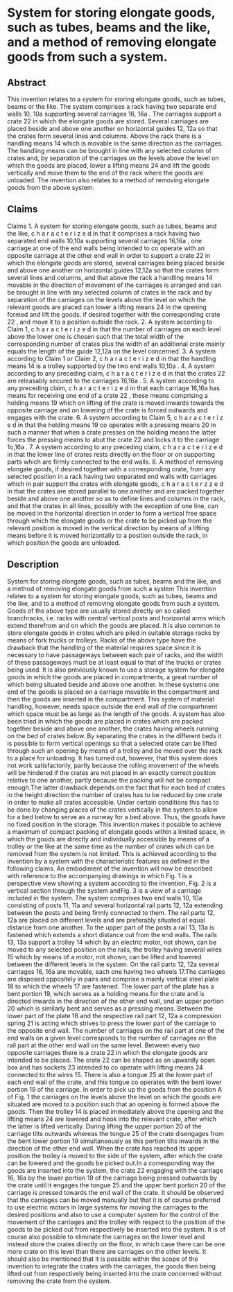 # System for storing elongate goods, such as tubes, beams and the like, and a method of removing elongate goods from such a system.

## Abstract
This invention relates to a system for storing elongate goods, such as tubes, beams or the like. The system comprises a rack having two separate end walls 10, 10a supporting several carriages 16, 16a . The carriages support a crate 22 in which the elongate goods are stored. Several carriages are placed beside and above one another on horizontal guides 12, 12a so that the crates form several lines and columns. Above the rack there is a handling means 14 which is movable in the same direction as the carriages. The handling means can be brought in line with any selected column of crates and, by separation of the carriages on the levels above the level on which the goods are placed, lower a lifting means 24 and lift the goods vertically and move them to the end of the rack where the goods are unloaded. The invention also relates to a method of removing elongate goods from the above system.

## Claims
Claims 1. A system for storing elongate goods, such as tubes, beams and the like, c h a r a c t e r i z e d in that it comprises a rack having two separated end walls 10,10a supporting several carriages 16,16a , one carriage at one of the end walls being intended to co operate with an opposite carriage at the other end wall in order to support a crate 22 in which the elongate goods are stored, several carriages being placed beside and above one another on horizontal guides 12,12a so that the crates form several lines and columns, and that above the rack a handling means 14 movable in the direction of movement of the carriages is arranged and can be brought in line with any selected column of crates in the rack and by separation of the carriages on the levels above the level on which the relevant goods are placed can lower a lifting means 24 in the opening formed and lift the goods, if desired together with the corresponding crate 22 , and move it to a position outside the rack. 2. A system according to Claim 1, c h a r a c t e r i z e d in that the number of carriages on each level above the lower one is chosen such that the total width of the corresponding number of crates plus the width of an additional crate mainly equals the length of the guide 12,12a on the level concerned. 3. A system according to Claim 1 or Claim 2, c h a r a c t e r i z e d in that the handling means 14 is a trolley supported by the two end walls 10,10a . 4. A system according to any preceding claim, c h a r a c t e r i z e d in that the crates 22 are releasably secured to the carriages 16,16a . 5. A system according to any preceding claim, c h a r a c t e r i z e d in that each carriage 16,16a has means for receiving one end of a crate 22 , these means comprising a holding means 19 which on lifting of the crate is moved inwards towards the opposite carriage and on lowering of the crate is forced outwards and engages with the crate. 6. A system according to Claim 5, c h a r a c t e r i z e d in that the holding means 19 co operates with a pressing means 20 in such a manner that when a crate presses on the holding means the latter forces the pressing means to abut the crate 22 and locks it to the carriage 1o,16a . 7. A system according to any preceding claim, c h a r a c t e r i z e d in that the lower line of crates rests directly on the floor or on supporting parts which are firmly connected to the end walls. 8. A method of removing elongate goods, if desired together with a corresponding crate, from any selected position in a rack having two separated end walls with carriages which in pair support the crates with elongate goods, c h a r a c t e r z z e d in that the crates are stored parallel to one another and are packed together beside and above one another so as to define lines and columns in the rack, and that the crates in all lines, possibly with the exception of one line, can be moved in the horizontal direction in order to form a vertical free space through which the elongate goods or the crate to be picked up from the relevant position is moved in the vertical direction by means of a lifting means before it is moved horizontally to a position outside the rack, in which position the goods are unloaded.

## Description
System for storing elongate goods, such as tubes, beams and the like, and a method of removing elongate goods from such a system This invention relates to a system for storing elongate goods, such as tubes, beams and the like, and to a method of removing elongate goods from such a system. Goods of the above type are usually stored directly on so called branchracks, i.e. racks with central vertical posts and horizontal arms which extend therefrom and on which the goods are placed. It is also common to store elongate goods in crates which are piled in suitable storage racks by means of fork trucks or trolleys. Racks of the above type have the drawback that the handling of the material requires space since it is necessary to have passageways between each pair of racks, and the width of these passageways must be at least equal to that of the trucks or crates being used. It is also previously known to use a storage system for elongate goods in which the goods are placed in compartments, a great number of which being situated beside and above one another. In these systems one end of the goods is placed on a carriage movable in the compartment and then the goods are inserted in the compartment. This system of material handling, however, needs space outside the end wall of the compartment which space must be as large as the length of the goods. A system has also been tried in which the goods are placed in crates which are packed together beside and above one another, the crates having wheels running on the bed of crates below. By separating the crates in the different beds it is possible to form vertical openings so that a selected crate can be lifted through such an opening by means of a trolley and be moved over the rack to a place for unloading. It has turned out, however, that this system does not work satisfactorily, partly because the rolling movement of the wheels will be hindered if the crates are not placed in an exactly correct position relative to one another, partly because the packing will not be compact enough.The latter drawback depends on the fact that for each bed of crates in the height direction the number of crates has to be reduced by one crate in order to make all crates accessible. Under certain conditions this has to be done by changing places of the crates vertically in the system to allow for a bed below to serve as a runway for a bed above. Thus, the goods have no fixed position in the storage. This invention makes it possible to achieve a maximum of compact packing of elongate goods within a limited space, in which the goods are directly and individually accessible by means of a trolley or the like at the same time as the number of crates which can be removed from the system is not limited. This is achieved according to the invention by a system with the characteristic features as defined in the following claims. An embodiment of the invention will now be described with reference to the accompanying drawings in which Fig. 1 is a perspective view showing a system according to the invention, Fig. 2 is a vertical section through the system andFig. 3 is a view of a carriage included in the system. The system comprises two end walls 10, 10a consisting of posts 11, 11a and several horizontal rail parts 12, 12a extending between the posts and being firmly connected to them. The rail parts 12, 12a are placed on different levels and are preferably situated at equal distance from one another. To the upper part of the posts a rail 13, 13a is fastened which extends a short distance out from the end walls. The rails 13, 13a support a trolley 14 which by an electric motor, not shown, can be moved to any selected position on the rails, the trolley having several wires 15 which by means of a motor, not shown, can be lifted and lowered between the different levels in the system. On the rail parts 12, 12a several carriages 16, 16a are movable, each one having two wheels 17.The carriages are disposed oppositely in pairs and comprise a mainly vertical steel plate 18 to which the wheels 17 are fastened. The lower part of the plate has a bent portion 19, which serves as a holding means for the crate and is directed inwards in the direction of the other end wall, and an upper portion 20 which is similarly bent and serves as a pressing means. Between the lower part of the plate 18 and the respective rail part 12, 12a a compression spring 21 is acting which strives to press the lower part of the carriage to the opposite end wall. The number of carriages on the rail part at one of the end walls on a given level corresponds to the number of carriages on the rail part at the other end wall on the same level. Between every two opposite carriages there is a crate 22 in which the elongate goods are intended to be placed. The crate 22 can be shaped as an upwardly open box and has sockets 23 intended to co operate with lifting means 24 connected to the wires 15. There is also a tongue 25 at the lower part of each end wall of the crate, and this tongue co operates with the bent lower portion 19 of the carriage. In order to pick up the goods from the position A of Fig. 1 the carriages on the levels above the level on which the goods are situated are moved to a position such that an opening is formed above the goods. Then the trolley 14 is placed immediately above the opening and the lifting means 24 are lowered and hook into the relevant crate, after which the latter is lifted vertically. During lifting the upper portion 20 of the carriage tilts outwards whereas the tongue 25 of the crate disengages from the bent lower portion 19 simultaneously as this portion tilts inwards in the direction of the other end wall. When the crate has reached its upper position the trolley is moved to the side of the system, after which the crate can be lowered and the goods be picked out.In a corresponding way the goods are inserted into the system, the crate 22 engaging with the carriage 16, 16a by the lower portion 19 of the carriage being pressed outwards by the crate until it engages the tongue 25 and the upper bent portion 20 of the carriage is pressed towards the end wall of the crate. It should be observed that the carriages can be moved manually but that it is of course preferred to use electric motors in large systems for moving the carriages to the desired positions and also to use a computer system for the control of the movement of the carriages and the trolley with respect to the position of the goods to be picked out from respectively be inserted into the system. It is of course also possible to eliminate the carriages on the lower level and instead store the crates directly on the floor, in which case there can be one more crate on this level than there are carriages on the other levels. It should also be mentioned that it is possible within the scope of the invention to integrate the crates with the carriages, the goods then being lifted out from respectively being inserted into the crate concerned without removing the crate from the system.